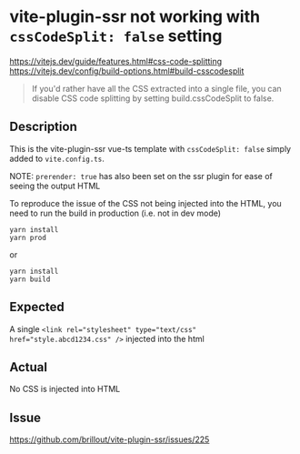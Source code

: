 # vite-plugin-ssr not working with `cssCodeSplit: false` setting

https://vitejs.dev/guide/features.html#css-code-splitting
https://vitejs.dev/config/build-options.html#build-csscodesplit

>If you'd rather have all the CSS extracted into a single file, you can disable CSS code splitting by setting build.cssCodeSplit to false.

## Description

This is the vite-plugin-ssr vue-ts template with `cssCodeSplit: false` simply added to `vite.config.ts`.

NOTE: `prerender: true` has also been set on the ssr plugin for ease of seeing the output HTML

To reproduce the issue of the CSS not being injected into the HTML, you need to run the build in production (i.e. not in dev mode)

```
yarn install
yarn prod
```

or 

```
yarn install
yarn build
```

## Expected
A single `<link rel="stylesheet" type="text/css" href="style.abcd1234.css" />` injected into the html

## Actual
No CSS is injected into HTML

## Issue
https://github.com/brillout/vite-plugin-ssr/issues/225

